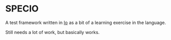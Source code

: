 SPECIO
=======

A test framework written in [Io](http://iolanguage.org/) as a bit of a learning
exercise in the language.

Still needs a lot of work, but basically works.
